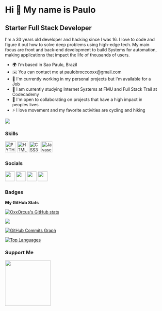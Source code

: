 Hi 👋 My name is Paulo
==========================

Starter Full Stack Developer
-----------------------------

I'm a 30 years old developer and hacking since I was 16. I love to code and figure it out how to solve deep problems using high-edge tech. My main focus are front and back-end development to build Systems for automation, making applications that impact the life of thousands of users.

* 🌍  I'm based in Sao Paulo, Brazil
* ✉️  You can contact me at [paulobroccooxx@gmail.com](mailto:paulobroccooxx@gmail.com)
* 🚀  I'm currently working in my personal projects but I'm available for a Job
* 🧠  I am currently studying Internet Systems at FMU and Full Stack Trail at Codecademy
* 🤝  I'm open to collaborating on projects that have a high impact in peoples lives
* ⚡  I love movement and my favorite activities are cycling and hiking 

<a href="https://www.github.com/oxxorcus" target="_blank" rel="noreferrer"><img
src="https://img.shields.io/github/followers/oxxorcus?logo=github&style=for-the-badge&color=3382ed&labelColor=171717" /></a>

### Skills

<p align="left">
<a href="https://www.python.org/" target="_blank" rel="noreferrer"><img src="https://raw.githubusercontent.com/danielcranney/readme-generator/main/public/icons/skills/python-colored.svg" width="36" height="36" alt="PYTHON" /></a>
<a href="https://developer.mozilla.org/en-US/docs/Glossary/HTML5" target="_blank" rel="noreferrer"><img src="https://raw.githubusercontent.com/danielcranney/readme-generator/main/public/icons/skills/html5-colored.svg" width="36" height="36" alt="HTML5" /></a>
<a href="https://www.w3.org/" target="_blank" rel="noreferrer"><img src="https://raw.githubusercontent.com/danielcranney/readme-generator/main/public/icons/skills/css3-colored.svg" width="36" height="36" alt="CSS3" /></a>
<a href="https://developer.mozilla.org/en-US/docs/Web/JavaScript" target="_blank" rel="noreferrer"><img src="https://raw.githubusercontent.com/danielcranney/readme-generator/main/public/icons/skills/javascript-colored.svg" width="36" height="36" alt="Javascript" /></a>

</p>

### Socials

<p align="left"> 
<a href="https://discord.com/users/paulobrocco5755" target="_blank" rel="noreferrer"><img src="https://raw.githubusercontent.com/danielcranney/readme-generator/main/public/icons/socials/discord.svg" width="32" height="32" /></a> 
<a href="https://www.github.com/OxxOrcus" target="_blank" rel="noreferrer"><img src="https://raw.githubusercontent.com/danielcranney/readme-generator/main/public/icons/socials/github-dark.svg" width="32" height="32" /></a> 
<a href="https://www.linkedin.com/in/paulo-brocco/" target="_blank" rel="noreferrer"><img src="https://raw.githubusercontent.com/danielcranney/readme-generator/main/public/icons/socials/linkedin.svg" width="32" height="32" /></a> 
<a href="https://stackoverflow.com/users/21707769/paulo-brocco" target="_blank" rel="noreferrer"><img src="https://raw.githubusercontent.com/danielcranney/readme-generator/main/public/icons/socials/stackoverflow.svg" width="32" height="32" /></a> 
</p>

### Badges

<b>My GitHub Stats</b>

<a href="http://www.github.com/OxxOrcus"><img src="https://github-readme-stats-peguimasid.vercel.app/api?username=oxxorcus&show_icons=true&hide=&count_private=true&title_color=3382ed&text_color=ffffff&icon_color=3382ed&bg_color=171717&hide_border=true&show_icons=true" alt="OxxOrcus's GitHub stats" /></a>

<a href="http://www.github.com/peguimasid"><img src="https://github-readme-streak-stats.herokuapp.com/?user=oxxorcus&stroke=ffffff&background=171717&ring=3382ed&fire=3382ed&currStreakNum=ffffff&currStreakLabel=3382ed&sideNums=ffffff&sideLabels=ffffff&dates=ffffff&hide_border=true" /></a>

<a href="http://www.github.com/OxxOrcus"><img src="https://github-readme-activity-graph.cyclic.app/graph?username=oxxorcus&bg_color=171717&color=ffffff&line=3382ed&point=ffffff&area_color=171717&area=true&hide_border=true&custom_title=GitHub%20Commits%20Graph" alt="GitHub Commits Graph" /></a>

<a href="https://github.com/OxxOrcus" align="left"><img src="https://github-readme-stats-peguimasid.vercel.app/api/top-langs/?username=oxxorcus&layout=compact&title_color=3382ed&hide=css,objective-c,html&text_color=ffffff&icon_color=3382ed&bg_color=171717&hide_border=true&locale=en&custom_title=Top%20%Languages" alt="Top Languages" /></a>

### Support Me

<a href="https://www.buymeacoffee.com/OxxOrcusPBROCCO"><img src="https://cdn.buymeacoffee.com/buttons/v2/default-yellow.png" width="150" /></a>
